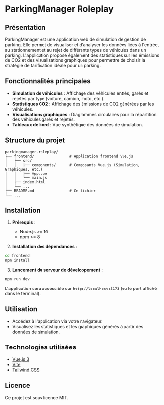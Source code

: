 # ParkingManager Roleplay

## Présentation

ParkingManager est une application web de simulation de gestion de parking. Elle permet de visualiser et d'analyser les données liées à l'entrée, au stationnement et au rejet de différents types de véhicules dans un parking. L'application propose également des statistiques sur les émissions de CO2 et des visualisations graphiques pour permettre de choisir la stratégie de tarification idéale pour un parking.

## Fonctionnalités principales

- **Simulation de véhicules** : Affichage des véhicules entrés, garés et rejetés par type (voiture, camion, moto, etc.).
- **Statistiques CO2** : Affichage des émissions de CO2 générées par les véhicules.
- **Visualisations graphiques** : Diagrammes circulaires pour la répartition des véhicules garés et rejetés.
- **Tableaux de bord** : Vue synthétique des données de simulation.

## Structure du projet

```
parkingmanager-roleplay/
├── frontend/                # Application frontend Vue.js
│   ├── src/
│   │   ├── components/      # Composants Vue.js (Simulation, Graphiques, etc.)
│   │   ├── App.vue
│   │   └── main.js
│   ├── index.html
│   └── ...
├── README.md                # Ce fichier
└── ...
```

## Installation

1. **Prérequis** :
    - Node.js >= 16
    - npm >= 8

2. **Installation des dépendances** :

```bash
cd frontend
npm install
```

3. **Lancement du serveur de développement** :

```bash
npm run dev
```

L'application sera accessible sur `http://localhost:5173` (ou le port affiché dans le terminal).

## Utilisation

- Accédez à l'application via votre navigateur.
- Visualisez les statistiques et les graphiques générés à partir des données de simulation.

## Technologies utilisées

- [Vue.js 3](https://vuejs.org/)
- [Vite](https://vitejs.dev/)
- [Tailwind CSS](https://tailwindcss.com/)

## Licence

Ce projet est sous licence MIT.

